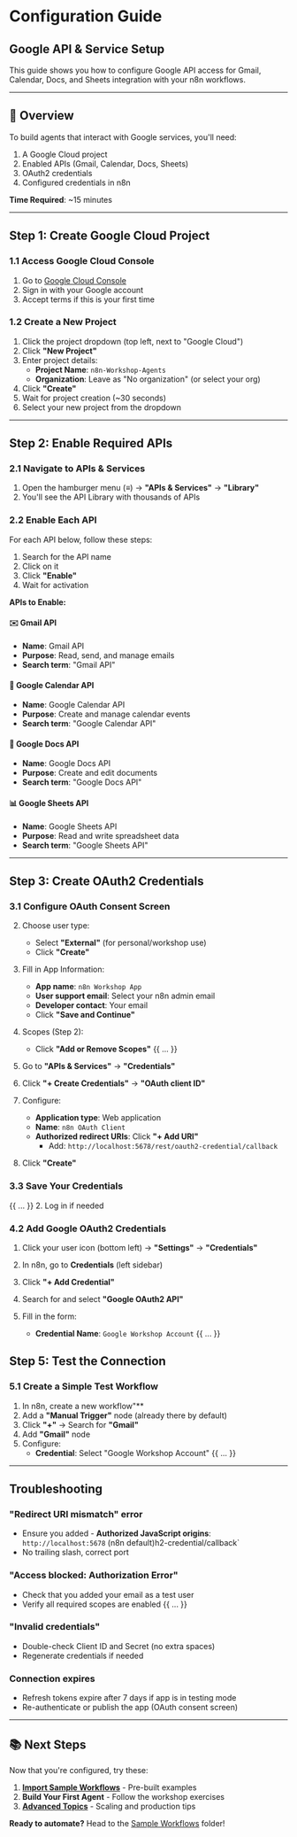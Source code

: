 # Configuration Guide
## Google API & Service Setup

This guide shows you how to configure Google API access for Gmail, Calendar, Docs, and Sheets integration with your n8n workflows.

---

## 🎯 Overview

To build agents that interact with Google services, you'll need:
1. A Google Cloud project
2. Enabled APIs (Gmail, Calendar, Docs, Sheets)
3. OAuth2 credentials
4. Configured credentials in n8n

**Time Required**: ~15 minutes

---

## Step 1: Create Google Cloud Project

### 1.1 Access Google Cloud Console

1. Go to [Google Cloud Console](https://console.cloud.google.com/)
2. Sign in with your Google account
3. Accept terms if this is your first time

### 1.2 Create a New Project

1. Click the project dropdown (top left, next to "Google Cloud")
2. Click **"New Project"**
3. Enter project details:
   - **Project Name**: `n8n-Workshop-Agents`
   - **Organization**: Leave as "No organization" (or select your org)
4. Click **"Create"**
5. Wait for project creation (~30 seconds)
6. Select your new project from the dropdown

---

## Step 2: Enable Required APIs

### 2.1 Navigate to APIs & Services

1. Open the hamburger menu (≡) → **"APIs & Services"** → **"Library"**
2. You'll see the API Library with thousands of APIs

### 2.2 Enable Each API

For each API below, follow these steps:
1. Search for the API name
2. Click on it
3. Click **"Enable"**
4. Wait for activation

**APIs to Enable:**

#### ✉️ Gmail API
- **Name**: Gmail API
- **Purpose**: Read, send, and manage emails
- **Search term**: "Gmail API"

#### 📅 Google Calendar API
- **Name**: Google Calendar API
- **Purpose**: Create and manage calendar events
- **Search term**: "Google Calendar API"

#### 📄 Google Docs API
- **Name**: Google Docs API
- **Purpose**: Create and edit documents
- **Search term**: "Google Docs API"

#### 📊 Google Sheets API
- **Name**: Google Sheets API
- **Purpose**: Read and write spreadsheet data
- **Search term**: "Google Sheets API"

---

## Step 3: Create OAuth2 Credentials

### 3.1 Configure OAuth Consent Screen

2. Choose user type:
   - Select **"External"** (for personal/workshop use)
   - Click **"Create"**

3. Fill in App Information:
   - **App name**: `n8n Workshop App`
   - **User support email**: Select your n8n admin email
   - **Developer contact**: Your email
   - Click **"Save and Continue"**

4. Scopes (Step 2):
   - Click **"Add or Remove Scopes"**
{{ ... }}

1. Go to **"APIs & Services"** → **"Credentials"**
2. Click **"+ Create Credentials"** → **"OAuth client ID"**
3. Configure:
   - **Application type**: Web application
   - **Name**: `n8n OAuth Client`
   - **Authorized redirect URIs**: Click **"+ Add URI"**
     - Add: `http://localhost:5678/rest/oauth2-credential/callback`
4. Click **"Create"**

### 3.3 Save Your Credentials
{{ ... }}
2. Log in if needed

### 4.2 Add Google OAuth2 Credentials

1. Click your user icon (bottom left) → **"Settings"** → **"Credentials"**
  1. In n8n, go to **Credentials** (left sidebar)
2. Click **"+ Add Credential"**
3. Search for and select **"Google OAuth2 API"**

4. Fill in the form:
   - **Credential Name**: `Google Workshop Account`
{{ ... }}

## Step 5: Test the Connection

### 5.1 Create a Simple Test Workflow

1. In n8n, create a new workflow"**
2. Add a **"Manual Trigger"** node (already there by default)
3. Click **"+"** → Search for **"Gmail"**
4. Add **"Gmail"** node
5. Configure:
   - **Credential**: Select "Google Workshop Account"
{{ ... }}

---

## Troubleshooting

### "Redirect URI mismatch" error
- Ensure you added   - **Authorized JavaScript origins**: `http://localhost:5678` (n8n default)h2-credential/callback`
- No trailing slash, correct port

### "Access blocked: Authorization Error"
- Check that you added your email as a test user
- Verify all required scopes are enabled
{{ ... }}
### "Invalid credentials"
- Double-check Client ID and Secret (no extra spaces)
- Regenerate credentials if needed

### Connection expires
- Refresh tokens expire after 7 days if app is in testing mode
- Re-authenticate or publish the app (OAuth consent screen)

---

## 📚 Next Steps

Now that you're configured, try these:

1. **[Import Sample Workflows](../workflows/)** - Pre-built examples
2. **Build Your First Agent** - Follow the workshop exercises
3. **[Advanced Topics](./ADVANCED.md)** - Scaling and production tips

**Ready to automate?** Head to the [Sample Workflows](../workflows/) folder!

